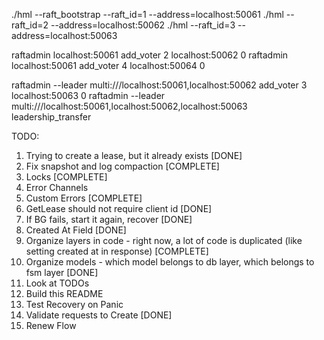 ./hml --raft_bootstrap --raft_id=1 --address=localhost:50061
./hml --raft_id=2 --address=localhost:50062
./hml --raft_id=3 --address=localhost:50063

raftadmin localhost:50061 add_voter 2 localhost:50062 0
raftadmin localhost:50061 add_voter 4 localhost:50064 0

raftadmin --leader multi:///localhost:50061,localhost:50062 add_voter 3 localhost:50063 0
raftadmin --leader multi:///localhost:50061,localhost:50062,localhost:50063 leadership_transfer



TODO:
1. Trying to create a lease, but it already exists [DONE]
2. Fix snapshot and log compaction [COMPLETE]
3. Locks [COMPLETE]
4. Error Channels
5. Custom Errors [COMPLETE]
6. GetLease should not require client id [DONE]
7. If BG fails, start it again, recover [DONE]
8. Created At Field [DONE]
9. Organize layers in code - right now, a lot of code is duplicated (like setting created at in response) [COMPLETE]
10. Organize models - which model belongs to db layer, which belongs to fsm layer [DONE]
11. Look at TODOs
12. Build this README
13. Test Recovery on Panic
14. Validate requests to Create [DONE]
15. Renew Flow